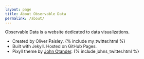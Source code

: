 ```yaml
---
layout: page
title: About Observable Data
permalink: /about/
---
```


Observable Data is a website dedicated to data visualizations.

* Created by Oliver Paisley. {% include my_twitter.html %}
* Built with Jekyll. Hosted on GitHub Pages.
* Pixyll theme by [John Otander](http://johnotander.com). {% include johns_twitter.html %}
